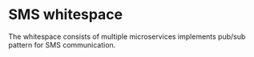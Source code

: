 # SMS whitespace

The whitespace consists of multiple microservices implements pub/sub pattern for SMS communication.    